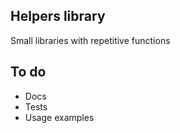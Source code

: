 Helpers library
---

Small libraries with repetitive functions

To do
---
* Docs
* Tests
* Usage examples
